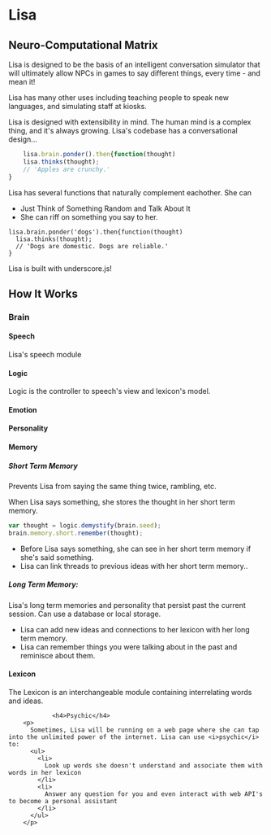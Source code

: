 <h1>Lisa</h1>
<h2>Neuro-Computational Matrix</h2>
<p>Lisa is designed to be the basis of an intelligent conversation simulator that will ultimately allow NPCs in games to say different things, every time - and mean it!</p>
<p>Lisa has many other uses including teaching people to speak new languages, and simulating staff at kiosks.</p>
<p>Lisa is designed with extensibility in mind. The human mind is a complex thing, and it's always growing. Lisa's codebase has a conversational design...</p>

```javascript
    lisa.brain.ponder().then{function(thought)
    lisa.thinks(thought);
    // 'Apples are crunchy.'
}
```

<p>
	Lisa has several functions that naturally complement eachother. She can
	<ul>
		<li>Just Think of Something Random and Talk About It</li>
		<li>She can riff on something you say to her.
		</li>
	</ul>
</p>

```
lisa.brain.ponder('dogs').then{function(thought)
  lisa.thinks(thought);
  // 'Dogs are domestic. Dogs are reliable.'
}
```
<p>Lisa is built with underscore.js!</p>
<h2>How It Works</h2>
<h3>Brain</h3>
<h4>Speech</h4>
<p>
  Lisa's speech module
</p>
<h4>Logic</h4>
        <p>
          Logic is the controller to speech's view and lexicon's model.  
        </p>
<h4>Emotion</h4>
<h4>Personality</h4>    
<h4>Memory</h4>    
<h5>Short Term Memory</h5>
  <p>Prevents Lisa from saying the same thing twice, rambling, etc.</p>
  <p>When Lisa says something, she stores the thought in her short term memory.</p>

```javascript
var thought = logic.demystify(brain.seed);
brain.memory.short.remember(thought);
```

  <ul>
     <li>Before Lisa says something, she can see in her short term memory if she's said something.</li>
    <li>Lisa can link threads to previous ideas with her short term memory..</li>
  </ul>

<h5>Long Term Memory:</h5>
<p>Lisa's long term memories and personality that persist past the current session. Can use a database or local storage.</p>
<ul>
  <li>Lisa can add new ideas and connections to her lexicon with her long term memory.</li>
  <li>Lisa can remember things you were talking about in the past and reminisce about them.</li>
</ul>
<h4>Lexicon</h4>
        <p>
          The Lexicon is an interchangeable module containing interrelating words and ideas. 
        </p>

                <h4>Psychic</h4>
        <p>
          Sometimes, Lisa will be running on a web page where she can tap into the unlimited power of the internet. Lisa can use <i>psychic</i> to:
          <ul>
            <li>
              Look up words she doesn't understand and associate them with words in her lexicon
            </li>
            <li>
              Answer any question for you and even interact with web API's to become a personal assistant
            </li>
          </ul>
        </p>
